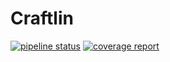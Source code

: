# Craftlin
[![pipeline status](https://gitlab.com/LibterCompany/plugin.craftlin.net/badges/master/pipeline.svg)](https://gitlab.com/LibterCompany/plugin.craftlin.net/commits/master)
[![coverage report](https://gitlab.com/LibterCompany/plugin.craftlin.net/badges/master/coverage.svg)](https://gitlab.com/LibterCompany/plugin.craftlin.net/commits/master)